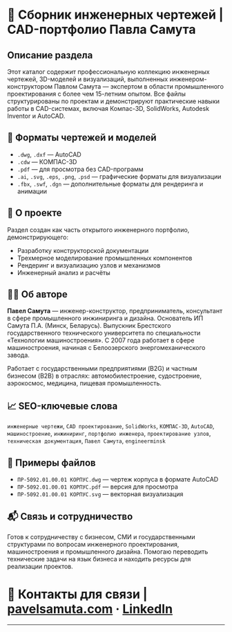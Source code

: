 # 📐 Сборник инженерных чертежей | CAD-портфолио Павла Самута

## Описание раздела

Этот каталог содержит профессиональную коллекцию инженерных чертежей, 3D-моделей и визуализаций, выполненных инженером-конструктором Павлом Самута — экспертом в области промышленного проектирования с более чем 15-летним опытом. Все файлы структурированы по проектам и демонстрируют практические навыки работы в CAD-системах, включая Компас-3D, SolidWorks, Autodesk Inventor и AutoCAD.

## 🔧 Форматы чертежей и моделей

- `.dwg`, `.dxf` — AutoCAD
- `.cdw` — КОМПАС-3D
- `.pdf` — для просмотра без CAD-программ
- `.ai`, `.svg`, `.eps`, `.png`, `.psd` — графические форматы для визуализации
- `.fbx`, `.swf`, `.dgn` — дополнительные форматы для рендеринга и анимации

## 🧠 О проекте

Раздел создан как часть открытого инженерного портфолио, демонстрирующего:

- Разработку конструкторской документации
- Трехмерное моделирование промышленных компонентов
- Рендеринг и визуализацию узлов и механизмов
- Инженерный анализ и расчёты

## 👨‍🔧 Об авторе

**Павел Самута** — инженер-конструктор, предприниматель, консультант в сфере промышленного инжиниринга и дизайна. Основатель ИП Самута П.А. (Минск, Беларусь). Выпускник Брестского государственного технического университета по специальности «Технологии машиностроения». С 2007 года работает в сфере машиностроения, начиная с Белоозерского энергомеханического завода.

Работает с государственными предприятиями (B2G) и частным бизнесом (B2B) в отраслях: автомобилестроение, судостроение, аэрокосмос, медицина, пищевая промышленность.

## 📈 SEO-ключевые слова

`инженерные чертежи`, `CAD проектирование`, `SolidWorks`, `КОМПАС-3D`, `AutoCAD`, `машиностроение`, `инжиниринг`, `портфолио инженера`, `проектирование узлов`, `техническая документация`, `Павел Самута`, `engineerminsk`

## 📂 Примеры файлов

- `ПР-5092.01.00.01 КОРПУС.dwg` — чертеж корпуса в формате AutoCAD
- `ПР-5092.01.00.01 КОРПУС.pdf` — версия для просмотра
- `ПР-5092.01.00.01 КОРПУС.svg` — векторная визуализация

## 📬 Связь и сотрудничество

Готов к сотрудничеству с бизнесом, СМИ и государственными структурами по вопросам инженерного проектирования, машиностроения и промышленного дизайна. Помогаю переводить технические задачи на язык бизнеса и находить ресурсы для реализации проектов.
# 📐 Контакты для связи | [pavelsamuta.com](https://pavelsamuta.com) · [LinkedIn](https://www.linkedin.com/in/pavelsamuta/)

---


